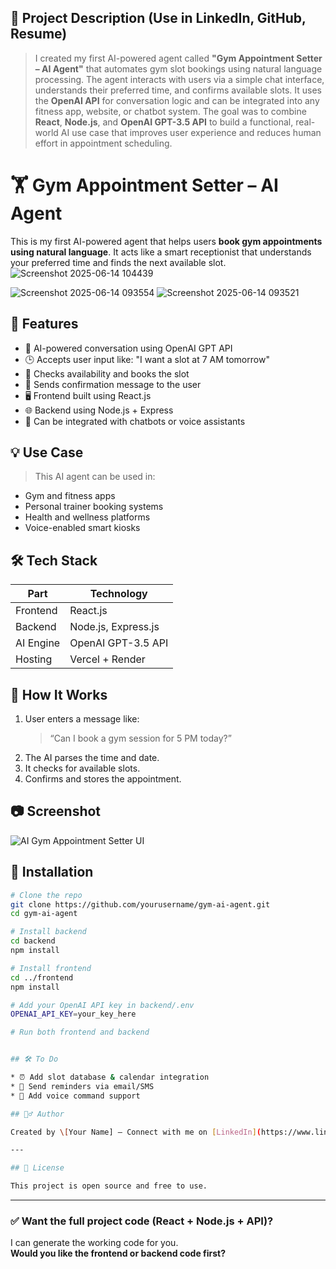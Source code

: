 
## 🧾 **Project Description (Use in LinkedIn, GitHub, Resume)**

> I created my first AI-powered agent called **"Gym Appointment Setter – AI Agent"** that automates gym slot bookings using natural language processing.
> The agent interacts with users via a simple chat interface, understands their preferred time, and confirms available slots.
> It uses the **OpenAI API** for conversation logic and can be integrated into any fitness app, website, or chatbot system.
> The goal was to combine **React**, **Node.js**, and **OpenAI GPT-3.5 API** to build a functional, real-world AI use case that improves user experience and reduces human effort in appointment scheduling.


# 🏋️ Gym Appointment Setter – AI Agent

This is my first AI-powered agent that helps users **book gym appointments using natural language**. It acts like a smart receptionist that understands your preferred time and finds the next available slot.
![Screenshot 2025-06-14 104439](https://github.com/user-attachments/assets/bab49e2c-e984-4249-b605-c06859895704)

![Screenshot 2025-06-14 093554](https://github.com/user-attachments/assets/404402ec-917e-4510-99af-dfcefaf06fd9)
![Screenshot 2025-06-14 093521](https://github.com/user-attachments/assets/63c7afa6-d92f-4c7d-8202-c04640646c0d)

## 🚀 Features

- 🤖 AI-powered conversation using OpenAI GPT API
- 🕒 Accepts user input like: "I want a slot at 7 AM tomorrow"
- 📅 Checks availability and books the slot
- 📧 Sends confirmation message to the user
- 🖥️ Frontend built using React.js
- 🌐 Backend using Node.js + Express
- 💬 Can be integrated with chatbots or voice assistants

## 💡 Use Case

> This AI agent can be used in:
- Gym and fitness apps
- Personal trainer booking systems
- Health and wellness platforms
- Voice-enabled smart kiosks

## 🛠️ Tech Stack

| Part        | Technology          |
|-------------|---------------------|
| Frontend    | React.js            |
| Backend     | Node.js, Express.js |
| AI Engine   | OpenAI GPT-3.5 API  |
| Hosting     | Vercel + Render     |

## 🧪 How It Works

1. User enters a message like:
   > “Can I book a gym session for 5 PM today?”
2. The AI parses the time and date.
3. It checks for available slots.
4. Confirms and stores the appointment.

## 📷 Screenshot

![AI Gym Appointment Setter UI](screenshot.png)

## 🧰 Installation

```bash
# Clone the repo
git clone https://github.com/yourusername/gym-ai-agent.git
cd gym-ai-agent

# Install backend
cd backend
npm install

# Install frontend
cd ../frontend
npm install

# Add your OpenAI API key in backend/.env
OPENAI_API_KEY=your_key_here

# Run both frontend and backend


## 🛠️ To Do

* ⏰ Add slot database & calendar integration
* 🔔 Send reminders via email/SMS
* 💬 Add voice command support

## 🙋‍♂️ Author

Created by \[Your Name] — Connect with me on [LinkedIn](https://www.linkedin.com/in/yourprofile)

---

## 📜 License

This project is open source and free to use.

```

---

### ✅ Want the full project code (React + Node.js + API)?
I can generate the working code for you.  
**Would you like the frontend or backend code first?**
```
